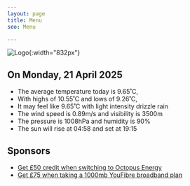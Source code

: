 ```yaml
---
layout: page
title: Menu
seo: Menu

---
```


![Logo](/images/logo.jpg){:width="832px"}

<!-- weather_marker starts -->
## On Monday, 21 April 2025

- The average temperature today is 9.65˚C,
- With highs of 10.55˚C and lows of 9.26˚C,
- It may feel like 9.65˚C with light intensity drizzle rain
- The wind speed is 0.89m/s and visibility is 3500m
- The pressure is 1008hPa and humidity is 90%
- The sun will rise at 04:58 and set at 19:15

<!-- weather_marker ends -->

## Sponsors

- [Get £50 credit when switching to Octopus Energy](https://bit.ly/3oD1nnS)
- [Get £75 when taking a 1000mb YouFibre broadband plan](https://aklam.io/91zWhU?)



